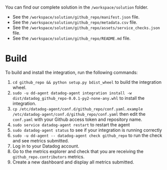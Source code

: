 You can find our complete solution in the `/workspace/solution` folder.

- See the `/workspace/solution/github_repo/manifest.json` file.
- See the `/workspace/solution/github_repo/metadata.csv` file.
- See the `/workspace/solution/github_repo/assets/service_checks.json` file.
- See the `/workspace/solution/github_repo/README.md` file.

# Build

To build and install the integration, run the following commands:
1. `cd github_repo && python setup.py bdist_wheel` to build the integration wheel.
2. `sudo -u dd-agent datadog-agent integration install -w dist/datadog_github_repo-0.0.1-py2-none-any.whl` to install the integration.
3. `cp /etc/datadog-agent/conf.d/github_repo/conf.yaml.example /etc/datadog-agent/conf.d/github_repo/conf.yaml` then edit the `conf.yaml` with your Github access token and repository name.
4. `sudo service datadog-agent restart` to restart the agent
5. `sudo datadog-agent status` to see if your integration is running correctly
6. `sudo -u dd-agent -- datadog-agent check github_repo` to run the check and see metrics submitted.
7. Log in to your Datadog account.
8. Go to the metrics explorer and check that you are receiving the `github_repo.contributors` metrics.
9. Create a new dashboard and display all metrics submitted.